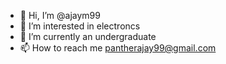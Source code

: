 - 👋 Hi, I’m @ajaym99
- 👀 I’m interested in electroncs
- 🌱 I’m currently an undergraduate
- 📫 How to reach me pantherajay99@gmail.com

<!---
ajaym99/ajaym99 is a ✨ special ✨ repository because its `README.md` (this file) appears on your GitHub profile.
You can click the Preview link to take a look at your changes.
--->
